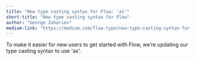 ```yaml
---
title: "New type casting syntax for Flow: 'as'"
short-title: "New type casting syntax for Flow"
author: "George Zahariev"
medium-link: "https://medium.com/flow-type/new-type-casting-syntax-for-flow-as-3ef41567ff3e"
---
```

To make it easier for new users to get started with Flow, we’re updating our type casting syntax to use 'as'.
